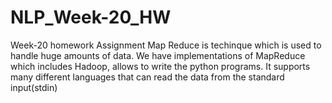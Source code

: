 # NLP_Week-20_HW
Week-20 homework Assignment
Map Reduce is techinque which is used to handle huge amounts of data. We have implementations of MapReduce which includes Hadoop, allows to write the python programs.
It supports many different languages that can read the data from the standard input(stdin)
